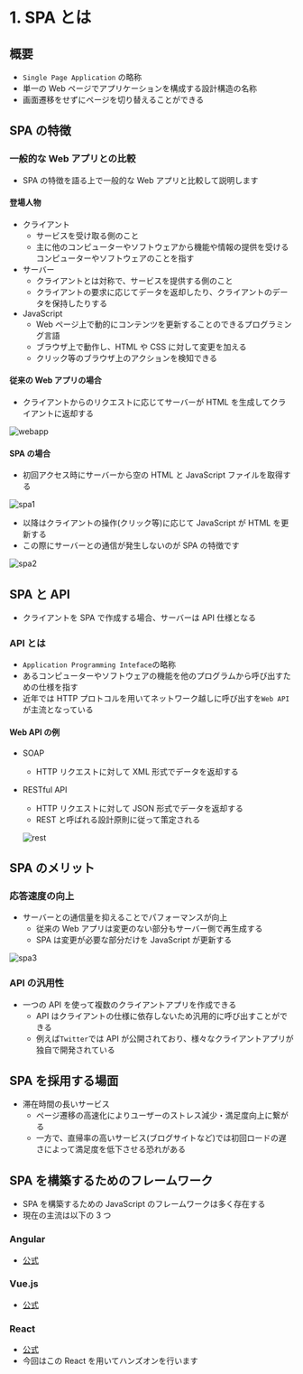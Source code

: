 # 1. SPA とは

## 概要

- `Single Page Application` の略称
- 単一の Web ページでアプリケーションを構成する設計構造の名称
- 画面遷移をせずにページを切り替えることができる

## SPA の特徴

### 一般的な Web アプリとの比較

- SPA の特徴を語る上で一般的な Web アプリと比較して説明します

#### 登場人物

- クライアント
  - サービスを受け取る側のこと
  - 主に他のコンピューターやソフトウェアから機能や情報の提供を受けるコンピューターやソフトウェアのことを指す
- サーバー
  - クライアントとは対称で、サービスを提供する側のこと
  - クライアントの要求に応じてデータを返却したり、クライアントのデータを保持したりする
- JavaScript
  - Web ページ上で動的にコンテンツを更新することのできるプログラミング言語
  - ブラウザ上で動作し、HTML や CSS に対して変更を加える
  - クリック等のブラウザ上のアクションを検知できる

#### 従来の Web アプリの場合

- クライアントからのリクエストに応じてサーバーが HTML を生成してクライアントに返却する

![webapp](/images/1-1.png)

#### SPA の場合

- 初回アクセス時にサーバーから空の HTML と JavaScript ファイルを取得する

![spa1](/images/1-2.png)

- 以降はクライアントの操作(クリック等)に応じて JavaScript が HTML を更新する
- この際にサーバーとの通信が発生しないのが SPA の特徴です

![spa2](/images/1-3.png)

## SPA と API

- クライアントを SPA で作成する場合、サーバーは API 仕様となる

### API とは

- `Application Programming Inteface`の略称
- あるコンピューターやソフトウェアの機能を他のプログラムから呼び出すための仕様を指す
- 近年では HTTP プロトコルを用いてネットワーク越しに呼び出すを`Web API`が主流となっている

#### Web API の例

- SOAP
  - HTTP リクエストに対して XML 形式でデータを返却する
- RESTful API

  - HTTP リクエストに対して JSON 形式でデータを返却する
  - REST と呼ばれる設計原則に従って策定される

  ![rest](/images/1-5.png)

## SPA のメリット

### 応答速度の向上

- サーバーとの通信量を抑えることでパフォーマンスが向上
  - 従来の Web アプリは変更のない部分もサーバー側で再生成する
  - SPA は変更が必要な部分だけを JavaScript が更新する

![spa3](/images/1-4.png)

### API の汎用性

- 一つの API を使って複数のクライアントアプリを作成できる
  - API はクライアントの仕様に依存しないため汎用的に呼び出すことができる
  - 例えば`Twitter`では API が公開されており、様々なクライアントアプリが独自で開発されている

## SPA を採用する場面

- 滞在時間の長いサービス
  - ページ遷移の高速化によりユーザーのストレス減少・満足度向上に繋がる
  - 一方で、直帰率の高いサービス(ブログサイトなど)では初回ロードの遅さによって満足度を低下させる恐れがある

## SPA を構築するためのフレームワーク

- SPA を構築するための JavaScript のフレームワークは多く存在する
- 現在の主流は以下の 3 つ

### Angular

- [公式](https://angular.jp/)

### Vue.js

- [公式](https://jp.vuejs.org/index.html)

### React

- [公式](https://ja.reactjs.org/)
- 今回はこの React を用いてハンズオンを行います
